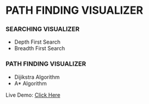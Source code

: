 # PATH FINDING VISUALIZER

### SEARCHING VISUALIZER

- Depth First Search
- Breadth First Search

### PATH FINDING VISUALIZER

- Dijikstra Algorithm
- A* Algorithm


Live Demo: <a href = "https://Cybrix2127.github.io/Path-Visualizer/"> Click Here </a>
